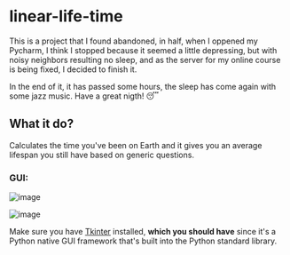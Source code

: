 # linear-life-time
<p>
  This is a project that I found abandoned, in half, when I oppened my Pycharm, I think I stopped because it seemed a little depressing, but with noisy neighbors resulting no sleep, and as the server for my
  online course is being fixed, I decided to finish it.
  <br>
  
  In the end of it, it has passed some hours, the sleep has come again with some jazz music. Have a great nigth! 😴
</p>

<h2>What it do?</h2>
<p>
  Calculates the time you've been on Earth and it gives you an average lifespan you still have based on generic questions.
</p>

<h3>GUI:</h3>

![image](https://github.com/jpgercc/linear-life-time/assets/115590969/f7c30fec-c58d-4845-9337-16e08a120216)

![image](https://github.com/jpgercc/linear-life-time/assets/115590969/bcce0113-4331-4967-aab0-8c583a2ee856)

<p>
  Make sure you have <a href='https://docs.python.org/3/library/tkinter.html'>Tkinter</a> installed, <b>which you should have</b> since it's a Python native GUI framework that's built into the Python standard library.
</p>

